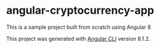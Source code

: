 # angular-cryptocurrency-app

This is a sample project built from scratch using Angular 8

This project was generated with [Angular CLI](https://github.com/angular/angular-cli) version 8.1.2.
